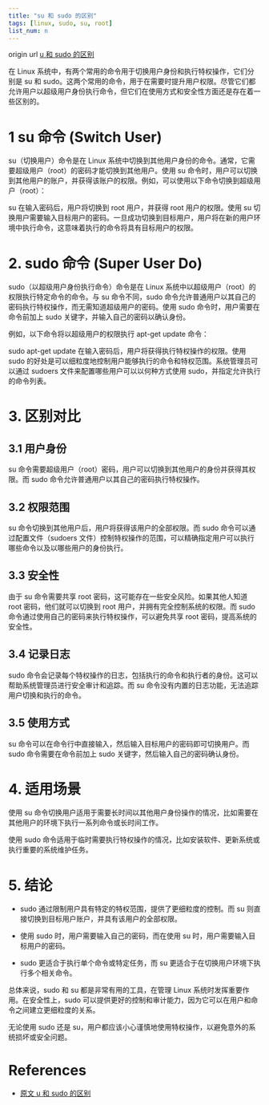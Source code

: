 ```yaml
---
title: "su 和 sudo 的区别"
tags: [linux, sudo, su, root]
list_num: n
---
```


origin url [u 和 sudo 的区别]([http://teaching.idallen.com/cst8207/12f/notes/510_umask.html](https://wiki.deepin.org/zh/04_%E5%B8%B8%E8%A7%81%E9%97%AE%E9%A2%98FAQ/%E5%86%85%E9%83%A8%E6%B5%8B%E8%AF%95%E5%9B%A2%E9%98%9F))

在 Linux 系统中，有两个常用的命令用于切换用户身份和执行特权操作，它们分别是 su 和 sudo。这两个常用的命令，用于在需要时提升用户权限。尽管它们都允许用户以超级用户身份执行命令，但它们在使用方式和安全性方面还是存在着一些区别的。

# 1 su 命令 (Switch User)
su（切换用户）命令是在 Linux 系统中切换到其他用户身份的命令。通常，它需要超级用户（root）的密码才能切换到其他用户。使用 su 命令时，用户可以切换到其他用户的账户，并获得该账户的权限。例如，可以使用以下命令切换到超级用户（root）：

su
在输入密码后，用户将切换到 root 用户，并获得 root 用户的权限。使用 su 切换用户需要输入目标用户的密码。一旦成功切换到目标用户，用户将在新的用户环境中执行命令，这意味着执行的命令将具有目标用户的权限。

# 2. sudo 命令 (Super User Do)
sudo（以超级用户身份执行命令）命令是在 Linux 系统中以超级用户（root）的权限执行特定命令的命令。与 su 命令不同，sudo 命令允许普通用户以其自己的密码执行特权操作，而无需知道超级用户的密码。使用 sudo 命令时，用户需要在命令前加上 sudo 关键字，并输入自己的密码以确认身份。

例如，以下命令将以超级用户的权限执行 apt-get update 命令：

sudo apt-get update
在输入密码后，用户将获得执行特权操作的权限。使用 sudo 的好处是可以细粒度地控制用户能够执行的命令和特权范围。系统管理员可以通过 sudoers 文件来配置哪些用户可以以何种方式使用 sudo，并指定允许执行的命令列表。

# 3. 区别对比
## 3.1 用户身份
su 命令需要超级用户（root）密码，用户可以切换到其他用户的身份并获得其权限。而 sudo 命令允许普通用户以其自己的密码执行特权操作。

## 3.2 权限范围
su 命令切换到其他用户后，用户将获得该用户的全部权限。而 sudo 命令可以通过配置文件（sudoers 文件）控制特权操作的范围，可以精确指定用户可以执行哪些命令以及以哪些用户的身份执行。

## 3.3 安全性
由于 su 命令需要共享 root 密码，这可能存在一些安全风险。如果其他人知道 root 密码，他们就可以切换到 root 用户，并拥有完全控制系统的权限。而 sudo 命令通过使用自己的密码来执行特权操作，可以避免共享 root 密码，提高系统的安全性。

## 3.4 记录日志
sudo 命令会记录每个特权操作的日志，包括执行的命令和执行者的身份。这可以帮助系统管理员进行安全审计和追踪。而 su 命令没有内置的日志功能，无法追踪用户切换和执行的命令。

## 3.5 使用方式
su 命令可以在命令行中直接输入，然后输入目标用户的密码即可切换用户。而 sudo 命令需要在命令前加上 sudo 关键字，然后输入自己的密码确认身份。

# 4. 适用场景
使用 su 命令切换用户适用于需要长时间以其他用户身份操作的情况，比如需要在其他用户的环境下执行一系列命令或长时间工作。

使用 sudo 命令适用于临时需要执行特权操作的情况，比如安装软件、更新系统或执行重要的系统维护任务。

# 5. 结论
- sudo 通过限制用户具有特定的特权范围，提供了更细粒度的控制。而 su 则直接切换到目标用户账户，并具有该用户的全部权限。

- 使用 sudo 时，用户需要输入自己的密码，而在使用 su 时，用户需要输入目标用户的密码。

- sudo 更适合于执行单个命令或特定任务，而 su 更适合于在切换用户环境下执行多个相关命令。

总体来说，sudo 和 su 都是非常有用的工具，在管理 Linux 系统时发挥重要作用。在安全性上，sudo 可以提供更好的控制和审计能力，因为它可以在用户和命令之间建立更细粒度的关系。

无论使用 sudo 还是 su，用户都应该小心谨慎地使用特权操作，以避免意外的系统损坏或安全问题。

# References

* [原文 u 和 sudo 的区别]([http://teaching.idallen.com/cst8207/12f/notes/510_umask.html](https://wiki.deepin.org/zh/04_%E5%B8%B8%E8%A7%81%E9%97%AE%E9%A2%98FAQ/%E5%86%85%E9%83%A8%E6%B5%8B%E8%AF%95%E5%9B%A2%E9%98%9F))

